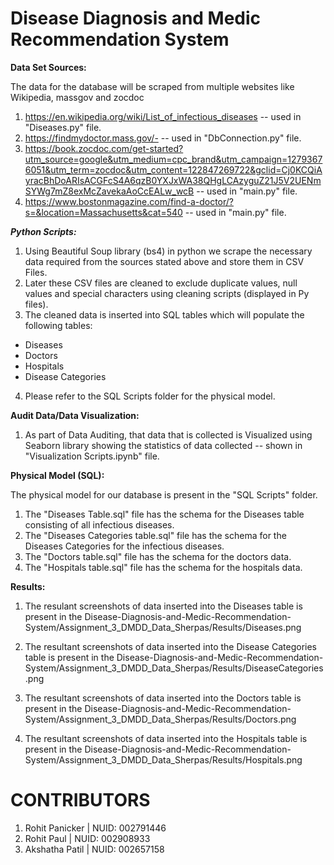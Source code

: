 # Disease Diagnosis and Medic Recommendation System


**Data Set Sources:**

The data for the database will be scraped from multiple websites like Wikipedia, massgov and zocdoc
1.	https://en.wikipedia.org/wiki/List_of_infectious_diseases  -- used in "Diseases.py" file.
2.	https://findmydoctor.mass.gov/-  -- used in  "DbConnection.py" file.
3.	https://book.zocdoc.com/get-started?utm_source=google&utm_medium=cpc_brand&utm_campaign=12793676051&utm_term=zocdoc&utm_content=122847269722&gclid=Cj0KCQiAyracBhDoARIsACGFcS4A6qzB0YXJxWA38QHgLCAzyguZ21J5V2UENmSYWg7mZ8exMcZavekaAoCcEALw_wcB  -- used in "main.py" file.
4.	https://www.bostonmagazine.com/find-a-doctor/?s=&location=Massachusetts&cat=540  -- used in "main.py" file.




***Python Scripts:***

1.	Using Beautiful Soup library (bs4) in python we scrape the necessary data required from the sources stated above and store them in CSV Files.
2.	Later these CSV files are cleaned to exclude duplicate values, null values and special characters using cleaning scripts (displayed in Py files).
3.	The cleaned data is inserted into SQL tables which will populate the following tables:
  -  Diseases
  -  Doctors
  -  Hospitals
  -  Disease Categories
4.	Please refer to the SQL Scripts folder for the physical model.


**Audit Data/Data Visualization:**

1. As part of Data Auditing, that data that is collected is Visualized using Seaborn library showing the statistics of data collected  -- shown in "Visualization Scripts.ipynb" file.




**Physical Model (SQL):**

The physical model for our database is present in the "SQL Scripts" folder.

1. The "Diseases Table.sql" file has the schema for the Diseases table consisting of all infectious diseases.
2. The "Diseases Categories table.sql" file has the schema for the Diseases Categories for the infectious diseases.
3. The "Doctors table.sql" file has the schema for the doctors data.
4. The "Hospitals table.sql" file has the schema for the hospitals data.




**Results:**

1. The resulant screenshots of data inserted into the Diseases table is present in the Disease-Diagnosis-and-Medic-Recommendation-System/Assignment_3_DMDD_Data_Sherpas/Results/Diseases.png

2. The resultant screenshots of data inserted into the Disease Categories table is present in the Disease-Diagnosis-and-Medic-Recommendation-System/Assignment_3_DMDD_Data_Sherpas/Results/DiseaseCategories.png

3. The resultant screenshots of data inserted into the Doctors table is present in the Disease-Diagnosis-and-Medic-Recommendation-System/Assignment_3_DMDD_Data_Sherpas/Results/Doctors.png

4. The resultant screenshots of data inserted into the Hospitals table is present in the Disease-Diagnosis-and-Medic-Recommendation-System/Assignment_3_DMDD_Data_Sherpas/Results/Hospitals.png






# CONTRIBUTORS

1. Rohit Panicker | NUID: 002791446
2. Rohit Paul | NUID: 002908933 
3. Akshatha Patil | NUID: 002657158
